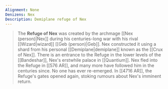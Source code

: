 ```yaml
---
Alignment: None
Denizens: Nex
Description: Demiplane refuge of Nex
---
```


> The **Refuge of Nex** was created by the archmage [[Nex (person)|Nex]] during his centuries-long war with his rival [[Wizard|wizard]] [[Geb (person)|Geb]]. Nex constructed it using a shard from his personal [[Demiplane|demiplane]] known as the [[Crux of Nex]].
> There is an entrance to the Refuge in the lower levels of the [[Bandeshar]], Nex's erstwhile palace in [[Quantium]]. Nex fled into the Refuge in [[576 AR]], and many more have followed him in the centuries since. No one has ever re-emerged. In [[4716 AR]], the Refuge's gates opened again, stoking rumours about Nex's imminent return.








